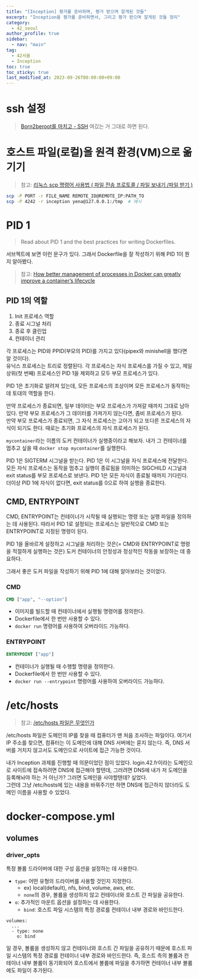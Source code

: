 ```yaml
---
title: "[Inception] 평가를 준비하며, 평가 받으며 알게된 것들"
excerpt: "Inception을 평가를 준비하면서, 그리고 평가 받으며 알게된 것들 정리"
category: 
  - 42_seoul
author_profile: true
sidebar:
  - nav: "main" 
tag:
  - 42서울
  - Inception
toc: true
toc_sticky: true
last_modified_at: 2023-09-26T00:00:00+09:00
---
```


# ssh 설정
> [Born2beroot를 마치고 - SSH](https://nyj001012.github.io/42_seoul/born2beroot/#ssh)
여깄는 거 그대로 하면 된다.

# 호스트 파일(로컬)을 원격 환경(VM)으로 옮기기
> 참고: [리눅스 scp 명령어 사용법 ( 파일 전송 프로토콜 / 파일 보내기 /파일 받기 )](https://wlsvud84.tistory.com/11)
```bash
scp -P PORT -r FILE_NAME REMOTE_ID@REMOTE_IP:PATH_TO
scp -P 4242 -r inception yena@127.0.0.1:/tmp  # 예시
```

# PID 1
> Read about PID 1 and the best practices for writing Dockerfiles.

서브젝트에 보면 이런 문구가 있다. 그래서 Dockerfile을 잘 작성하기 위해 PID 1이 뭔지 알아봤다.

> 참고: [How better management of processes in Docker can greatly improve a container’s lifecycle](https://www.padok.fr/en/blog/docker-processes-container)

## PID 1의 역할
1. Init 프로세스 역할
2. 종료 시그널 처리
3. 종료 후 클린업
4. 컨테이너 관리

각 프로세스는 PID와 PPID(부모의 PID)를 가지고 있다(pipex와 minishell을 했다면 알 것이다).  
유닉스 프로세스는 트리로 정렬된다. 각 프로세스는 자식 프로세스를 가질 수 있고, 제일 상위(첫 번째) 프로세스인 PID 1을 제외하고 모두 부모 프로세스가 있다.

PID 1은 초기화로 알려져 있는데, 모든 프로세스의 조상이며 모든 프로세스가 동작하는 데 토대의 역할을 한다.

만약 프로세스가 종료되면, 일부 데이터는 부모 프로세스가 가져갈 때까지 그대로 남아있다. 만약 부모 프로세스가 그 데이터를 가져가지 않는다면, 좀비 프로세스가 된다.  
만약 부모 프로세스가 종료되면, 그 자식 프로세스는 고아가 되고 또다른 프로세스의 자식이 되기도 한다. 때로는 초기화 프로세스의 자식 프로세스가 된다.

`mycontainer`라는 이름의 도커 컨테이너가 실행중이라고 해보자. 내가 그 컨테이너를 멈추고 싶을 때 `docker stop mycontainer`를 실행한다.

PID 1은 SIGTERM 시그널을 받는다. PID 1은 이 시그널을 자식 프로세스에 전달한다. 모든 자식 프로세스는 동작을 멈추고 실행이 종료됨을 의미하는 SIGCHILD 시그널과 exit status를 부모 프로세스로 보낸다. PID 1은 모든 자식이 종료될 때까지 기다린다.  
더이상 PID 1에 자식이 없다면, exit status를 0으로 하여 실행을 종료한다.

## CMD, ENTRYPOINT
CMD, ENTRYPOINT는 컨테이너가 시작될 때 실행되는 명령 또는 실행 파일을 정의하는 데 사용된다. 따라서 PID 1로 설정되는 프로세스는 일반적으로 CMD 또는 ENTRYPOINT로 지정된 명령이 된다.

PID 1을 올바르게 설정하고 시그널을 처리하는 것은(= CMD와 ENTRYPOINT로 명령을 적절하게 실행하는 것은) 도커 컨테이너의 안정성과 정상적인 작동을 보장하는 데 중요하다.

그래서 좋은 도커 파일을 작성하기 위해 PID 1에 대해 알아보라는 것이었다.

### CMD
```Dockerfile
CMD ["app", "--option"]
```
- 이미지를 빌드할 때 컨테이너에서 실행될 명령어를 정의한다.
- Dockerfile에서 한 번만 사용할 수 있다.
- `docker run` 명령어를 사용하여 오버라이드 가능하다.

### ENTRYPOINT
```Dockerfile
ENTRYPOINT ["app"]
```
- 컨테이너가 실행될 때 수행할 명령을 정의한다.
- Dockerfile에서 한 번만 사용할 수 있다.
- `docker run --entrypoint` 명령어를 사용하여 오버라이드 가능하다.

# /etc/hosts
> 참고: [/etc/hosts 파일은 무엇인가](https://mytory.net/archives/13134)

/etc/hosts 파일은 도메인의 IP를 찾을 때 컴퓨터가 맨 처음 조사하는 파일이다. 여기서 IP 주소를 찾으면, 컴퓨터는 이 도메인에 대해 DNS 서버에는 묻지 않는다. 즉, DNS 서버를 거치지 않고서도 도메인으로 사이트에 접근 가능한 것이다.

내가 Inception 과제를 진행할 때 의문이었던 점이 있었다. login.42.fr이라는 도메인으로 사이트에 접속하려면 DNS에 접근해야 할텐데, 그러려면 DNS에 내가 저 도메인을 등록해놔야 하는 거 아닌가? 그러면 도메인을 사야할텐데? 싶었다.  
그런데 그냥 /etc/hosts에 있는 내용을 바꿔주기만 하면 DNS에 접근하지 않더라도 도메인 이름을 사용할 수 있었다.

# docker-compose.yml
## volumes
### driver_opts
특정 볼륨 드라이버에 대한 구성 옵션을 설정하는 데 사용한다.

- `type`: 어떤 유형의 드라이버를 사용할 것인지 지정한다.
  - ex) local(default), nfs, bind, volume, aws, etc.
  - `none`의 경우, 볼륨을 생성하지 않고 컨테이너와 호스트 간 파일을 공유한다.
- `o`: 추가적인 마운트 옵션을 설정하는 데 사용한다.
  - `bind`: 호스트 파일 시스템의 특정 경로를 컨테이너 내부 경로와 바인드한다.

```
volumes:
  ...
  - type: none
    o: bind
```
일 경우, 볼륨을 생성하지 않고 컨테이너와 호스트 간 파일을 공유하기 때문에 호스트 파일 시스템의 특정 경로를 컨테이너 내부 경로와 바인드한다. 즉, 호스트 측의 볼륨과 컨테이너 내부 볼륨이 동기화되어 호스트에서 볼륨에 파일을 추가하면 컨테이너 내부 볼륨에도 파일이 추가된다.
